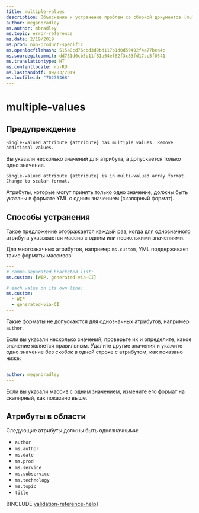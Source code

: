 ```yaml
---
title: multiple-values
description: Объяснение и устранение проблем со сборкой документов (multiple-values)
author: meganbradley
ms.author: mbradley
ms.topic: error-reference
ms.date: 2/19/2019
ms.prod: non-product-specific
ms.openlocfilehash: 515a8cd76cbd3d9bd117b1d0d59492f4a77bea4c
ms.sourcegitcommit: dd751d0cb5b11f81a64ef62f3c83fd17cc5f0541
ms.translationtype: HT
ms.contentlocale: ru-RU
ms.lasthandoff: 09/03/2019
ms.locfileid: "70236468"
---
```

# <a name="multiple-values"></a>multiple-values

## <a name="warning"></a>Предупреждение

`Single-valued attribute {attribute} has multiple values. Remove additional values.`

Вы указали несколько значений для атрибута, а допускается только одно значение.

`Single-valued attribute {attribute} is in multi-valued array format. Change to scalar format.`

Атрибуты, которые могут принять только одно значение, должны быть указаны в формате YML с одним значением (скалярный формат).

## <a name="resolution"></a>Способы устранения

Такое предложение отображается каждый раз, когда для однозначного атрибута указывается массив с одним или несколькими значениями.

Для многозначных атрибутов, например `ms.custom`, YML поддерживает такие форматы массивов:

```yml
---
# comma-separated bracketed list:
ms.custom: [WIP, generated-via-CI]

# each value on its own line:
ms.custom:
  - WIP
  - generated-via-CI
---
```

Такие форматы не допускаются для однозначных атрибутов, например `author`.

Если вы указали несколько значений, проверьте их и определите, какое значение является правильным. Удалите другие значения и укажите одно значение без скобок в одной строке с атрибутом, как показано ниже:

```yml
---
author: meganbradley
---
```

Если вы указали массив с одним значением, измените его формат на скалярный, как показано выше.

## <a name="attributes-in-scope"></a>Атрибуты в области

Следующие атрибуты должны быть однозначными:

- `author`
- `ms.author`
- `ms.date`
- `ms.prod`
- `ms.service`
- `ms.subservice`
- `ms.technology`
- `ms.topic`
- `title`

<!--make sure to add this file to your includes folder and verify the path-->
[!INCLUDE [validation-reference-help](includes/validation-reference-help.md)]
